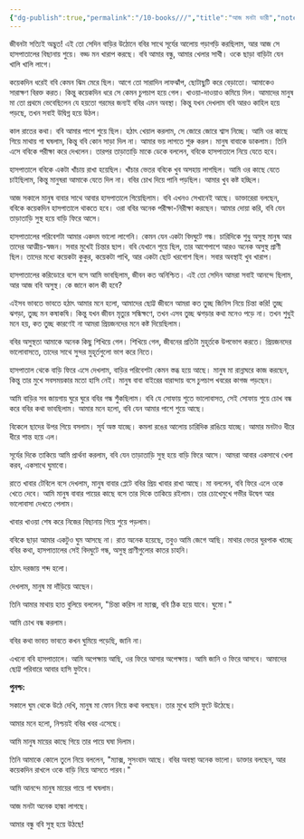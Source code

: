 ```yaml
---
{"dg-publish":true,"permalink":"/10-books///","title":"আজ মনটা ভারী","noteIcon":""}
---
```



জীবনটা সত্যিই অদ্ভুত! এই তো সেদিন বাড়ির উঠোনে ববির সাথে সূর্যের আলোয় গড়াগড়ি করছিলাম, আর আজ সে হাসপাতালের বিছানায় শুয়ে। বড্ড মন খারাপ করছে। ববি আমার বন্ধু, আমার খেলার সাথী। ওকে ছাড়া বাড়িটা যেন খালি খালি লাগে। 

কয়েকদিন ধরেই ববি কেমন ঝিম মেরে ছিল। আগে তো সারাদিন লাফঝাঁপ, ছোটাছুটি করে বেড়াতো। আমাকেও সারাক্ষণ বিরক্ত করত। কিন্তু কয়েকদিন ধরে সে কেমন চুপচাপ হয়ে গেল। খাওয়া-দাওয়াও কমিয়ে দিল। আমাদের মানুষ মা তো প্রথমে ভেবেছিলেন যে হয়তো গরমের জন্যই ববির এমন অবস্থা। কিন্তু যখন দেখলাম ববি আরও কাহিল হয়ে পড়ছে, তখন সবাই উদ্বিগ্ন হয়ে উঠল। 

কাল রাতের কথা। ববি আমার পাশে শুয়ে ছিল। হঠাৎ খেয়াল করলাম, সে জোরে জোরে শ্বাস নিচ্ছে। আমি ওর কাছে গিয়ে মাথায় গা ঘষলাম, কিন্তু ববি কোন সাড়া দিল না। আমার ভয় লাগতে শুরু করল। মানুষ বাবাকে ডাকলাম। তিনি এসে ববিকে পরীক্ষা করে দেখলেন। তারপর তাড়াতাড়ি মাকে ডেকে বললেন, ববিকে হাসপাতালে নিয়ে যেতে হবে। 

হাসপাতালে ববিকে একটা খাঁচায় রাখা হয়েছিল। খাঁচার ভেতর ববিকে খুব অসহায় লাগছিল। আমি ওর কাছে যেতে চাইছিলাম, কিন্তু মানুষরা আমাকে যেতে দিল না। ববির চোখ দিয়ে পানি পড়ছিল। আমার খুব কষ্ট হচ্ছিল। 

আজ সকালে মানুষ বাবার সাথে আবার হাসপাতালে গিয়েছিলাম। ববি এখনও সেখানেই আছে। ডাক্তারেরা বলছেন, ববিকে কয়েকদিন হাসপাতালে থাকতে হবে। ওরা ববির অনেক পরীক্ষা-নিরীক্ষা করছেন। আমার দোয়া করি, ববি যেন তাড়াতাড়ি সুস্থ হয়ে বাড়ি ফিরে আসে।

হাসপাতালের পরিবেশটা আমার একদম ভালো লাগেনি। কেমন যেন একটা বিদঘুটে গন্ধ। চারিদিকে শুধু অসুস্থ মানুষ আর তাদের আত্মীয়-স্বজন। সবার মুখেই চিন্তার ছাপ। ববি যেখানে শুয়ে ছিল, তার আশেপাশে আরও অনেক অসুস্থ প্রাণী ছিল। তাদের মধ্যে কয়েকটা কুকুর, কয়েকটা পাখি, আর একটা ছোট খরগোশ ছিল। সবার অবস্থাই খুব খারাপ। 

হাসপাতালের করিডোরে বসে বসে আমি ভাবছিলাম, জীবন কত অনিশ্চিত। এই তো সেদিন আমরা সবাই আনন্দে ছিলাম, আর আজ ববি অসুস্থ। কে জানে কাল কী হবে? 

এইসব ভাবতে ভাবতে হঠাৎ আমার মনে হলো, আমাদের ছোট্ট জীবনে আমরা কত তুচ্ছ জিনিস নিয়ে চিন্তা করি! তুচ্ছ ঝগড়া, তুচ্ছ মন কষাকষি। কিন্তু যখন জীবন মৃত্যুর সন্ধিক্ষণে, তখন এসব তুচ্ছ ঝগড়ার কথা মনেও পড়ে না। তখন শুধুই মনে হয়, কত তুচ্ছ কারণেই না আমরা প্রিয়জনদের মনে কষ্ট দিয়েছিলাম।

ববির অসুস্থতা আমাকে অনেক কিছু শিখিয়ে গেল। শিখিয়ে গেল, জীবনের প্রতিটা মুহূর্তকে উপভোগ করতে। প্রিয়জনদের ভালোবাসতে, তাদের সাথে সুন্দর মুহূর্তগুলো ভাগ করে নিতে। 

হাসপাতাল থেকে বাড়ি ফিরে এসে দেখলাম, বাড়ির পরিবেশটা কেমন স্তব্ধ হয়ে আছে। মানুষ মা রান্নাঘরে কাজ করছেন, কিন্তু তার মুখে সবসময়কার মতো হাসি নেই। মানুষ বাবা বাইরের বারান্দায় বসে চুপচাপ খবরের কাগজ পড়ছেন। 

আমি বাড়ির সব জায়গায় ঘুরে ঘুরে ববির গন্ধ শুঁকছিলাম। ববি যে সোফায় শুতে ভালোবাসত, সেই সোফায় শুয়ে চোখ বন্ধ করে ববির কথা ভাবছিলাম। আমার মনে হলো, ববি যেন আমার পাশে শুয়ে আছে। 

বিকেলে ছাদের উপর গিয়ে বসলাম। সূর্য অস্ত যাচ্ছে। কমলা রঙের আলোয় চারিদিক রাঙিয়ে যাচ্ছে। আমার মনটাও ধীরে ধীরে শান্ত হয়ে এল। 

সূর্যের দিকে তাকিয়ে আমি প্রার্থনা করলাম, ববি যেন তাড়াতাড়ি সুস্থ হয়ে বাড়ি ফিরে আসে। আমরা আবার একসাথে খেলা করব, একসাথে ঘুমাবো। 

রাতে খাবার টেবিলে বসে দেখলাম, মানুষ বাবার প্লেটে ববির প্রিয় খাবার রাখা আছে। মা বললেন, ববি ফিরে এলে ওকে খেতে দেবে। আমি মানুষ বাবার পায়ের কাছে বসে তার দিকে তাকিয়ে রইলাম। তার চোখেমুখে গভীর উদ্বেগ আর ভালোবাসা দেখতে পেলাম। 

খাবার খাওয়া শেষ করে নিজের বিছানায় গিয়ে শুয়ে পড়লাম। 

ববিকে ছাড়া আমার একটুও ঘুম আসছে না।  রাত অনেক হয়েছে, তবুও আমি জেগে আছি। মাথার ভেতর ঘুরপাক খাচ্ছে ববির কথা, হাসপাতালের সেই বিদঘুটে গন্ধ, অসুস্থ প্রাণীগুলোর কাতর চাহনি। 

হঠাৎ দরজায় শব্দ হলো। 

দেখলাম, মানুষ মা দাঁড়িয়ে আছেন।  

তিনি আমার মাথায় হাত বুলিয়ে বললেন, "চিন্তা করিস না ম্যাক্স, ববি ঠিক হয়ে যাবে। ঘুমো।"

আমি চোখ বন্ধ করলাম। 

ববির কথা ভাবত ভাবতে কখন ঘুমিয়ে পড়েছি, জানি না। 

এখনো ববি হাসপাতালে। আমি অপেক্ষায় আছি, ওর ফিরে আসার অপেক্ষায়। আমি জানি ও ফিরে আসবে। আমাদের ছোট্ট পরিবারে আবার হাসি ফুটবে।

**পুনশ্চ:** 

সকালে ঘুম থেকে উঠে দেখি, মানুষ মা ফোন নিয়ে কথা বলছেন। তার মুখে হাসি ফুটে উঠেছে।  

আমার মনে হলো, নিশ্চয়ই ববির খবর এসেছে।  

আমি মানুষ মায়ের কাছে গিয়ে তার পায়ে ঘষা দিলাম। 

তিনি আমাকে কোলে তুলে নিয়ে বললেন, "ম্যাক্স, সুসংবাদ আছে। ববির অবস্থা অনেক ভালো। ডাক্তার বলছেন, আর কয়েকদিন রাখলে ওকে বাড়ি নিয়ে আসতে পারব।"

আমি আনন্দে মানুষ মায়ের গায়ে গা ঘষলাম।  

আজ মনটা অনেক হাল্কা লাগছে।  

আমার বন্ধু ববি সুস্থ হয়ে উঠছে!
